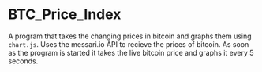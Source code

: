 ﻿# BTC_Price_Index
A program that takes the changing prices in bitcoin and graphs them using `chart.js`.
Uses the messari.io API to recieve the prices of bitcoin.
As soon as the program is started it takes the live bitcoin price and graphs it every 5 seconds. 
